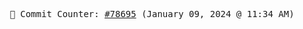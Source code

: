 <p align="center">
    <samp>
        📮 Commit Counter: <a href="https://github.com/Javascript-void0/Javascript-void0/commits/main">#78695</a> (January 09, 2024 @ 11:34 AM)
    </samp>
</p>
